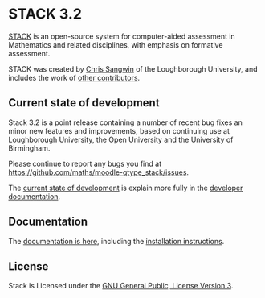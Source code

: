 # STACK 3.2

[STACK](https://github.com/maths/moodle-qtype_stack/blob/master/doc/en/About/index.md)
is an open-source system for computer-aided assessment in Mathematics and related
disciplines, with emphasis on formative assessment.

STACK was created by [Chris Sangwin](http://web.mat.bham.ac.uk/C.J.Sangwin/) of
the Loughborough University, and includes the work of
[other contributors](https://github.com/maths/moodle-qtype_stack/blob/master/doc/en/About/Credits.md).


## Current state of development

Stack 3.2 is a point release containing a number of recent bug fixes an minor
new features and improvements, based on continuing use at Loughborough
University, the Open University and the University of Birmingham.

Please continue to report any bugs you find at
https://github.com/maths/moodle-qtype_stack/issues.

The [current state of development](https://github.com/maths/moodle-qtype_stack/blob/master/doc/en/Developer/Development_track.md)
is explain more fully in the [developer documentation](https://github.com/maths/moodle-qtype_stack/blob/master/doc/en/Developer/index.md).


## Documentation

The [documentation is here](https://github.com/maths/moodle-qtype_stack/blob/master/doc/en/index.md),
including the
[installation instructions](https://github.com/maths/moodle-qtype_stack/blob/master/doc/en/Installation/index.md).


## License

Stack is Licensed under the [GNU General Public, License Version 3](https://github.com/maths/moodle-qtype_stack/blob/master/COPYING.txt).
